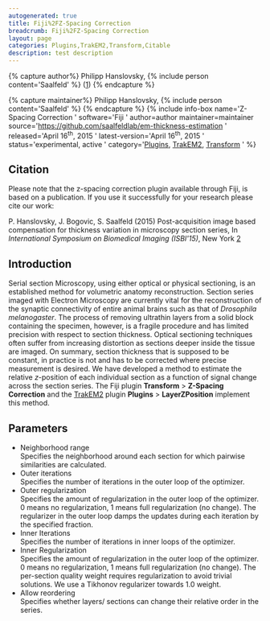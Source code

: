 ```yaml
---
autogenerated: true
title: Fiji%2FZ-Spacing Correction
breadcrumb: Fiji%2FZ-Spacing Correction
layout: page
categories: Plugins,TrakEM2,Transform,Citable
description: test description
---
```



{% capture author%}
Philipp Hanslovsky, {% include person content='Saalfeld' %} ([1](mailto:saalfelds@janelia.hhmi.org))
{% endcapture %}

{% capture maintainer%}
Philipp Hanslovsky, {% include person content='Saalfeld' %}
{% endcapture %}
{% include info-box name='Z-Spacing Correction ' software='Fiji ' author=author maintainer=maintainer source='https://github.com/saalfeldlab/em-thickness-estimation ' released='April 16<sup>th</sup>, 2015 ' latest-version='April 16<sup>th</sup>, 2015 ' status='experimental, active ' category='[Plugins](_Category_Plugins "wikilink"), [TrakEM2](_Category_TrakEM2 "wikilink"), [Transform](_Category_Transform "wikilink") ' %}

## Citation

Please note that the z-spacing correction plugin available through Fiji, is based on a publication. If you use it successfully for your research please cite our work:

P. Hanslovsky, J. Bogovic, S. Saalfeld (2015) Post-acquisition image based compensation for thickness variation in microscopy section series, In *International Symposium on Biomedical Imaging (ISBI'15)*, New York [2](http://arxiv.org/abs/1411.6970)

## Introduction

Serial section Microscopy, using either optical or physical sectioning, is an established method for volumetric anatomy reconstruction. Section series imaged with Electron Microscopy are currently vital for the reconstruction of the synaptic connectivity of entire animal brains such as that of *Drosophila melanogaster*. The process of removing ultrathin layers from a solid block containing the specimen, however, is a fragile procedure and has limited precision with respect to section thickness. Optical sectioning techniques often suffer from increasing distortion as sections deeper inside the tissue are imaged. On summary, section thickness that is supposed to be constant, in practice is not and has to be corrected where precise measurement is desired. We have developed a method to estimate the relative *z*-position of each individual section as a function of signal change across the section series. The Fiji plugin **Transform** \> **Z-Spacing Correction** and the [TrakEM2](TrakEM2 "wikilink") plugin **Plugins** \> **LayerZPosition** implement this method.

## Parameters

  - Neighborhood range  
    Specifies the neighborhood around each section for which pairwise similarities are calculated.
  - Outer iterations  
    Specifies the number of iterations in the outer loop of the optimizer.
  - Outer regularization  
    Specifies the amount of regularization in the outer loop of the optimizer. 0 means no regularization, 1 means full regularization (no change). The regularizer in the outer loop damps the updates during each iteration by the specified fraction.
  - Inner Iterations  
    Specifies the number of iterations in inner loops of the optimizer.
  - Inner Regularization  
    Specifies the amount of regularization in the outer loop of the optimizer. 0 means no regularization, 1 means full regularization (no change). The per-section quality weight requires regularization to avoid trivial solutions. We use a Tikhonov regularizer towards 1.0 weight.
  - Allow reordering  
    Specifies whether layers/ sections can change their relative order in the series.

   
